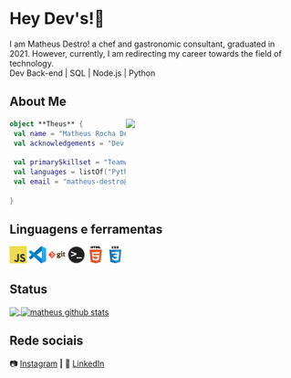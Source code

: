 # Hey Dev's!👋

I am Matheus Destro! a chef and gastronomic consultant, graduated  in 2021. However, currently, I am redirecting my career towards the field of technology.
<br>
Dev Back-end | SQL | Node.js | Python 
## About Me

<img align="right" width="300" src="https://lh4.ggpht.com/_aFxWwpT3KDg/SuyLatmxH4I/AAAAAAAAADk/gLuLHPqsPx8/s400/tibia.png" />


```kotlin
object **Theus** {
 val name = "Matheus Rocha Destro"
 val acknowledgements = "Dev Backend"

 val primarySkillset = "Teamwork, organization, self knowledge"
 val languages = listOf("Python", "Npde.js", "Express", "React")
 val email = "matheus-destro@outlook.com"

}
```

## Linguagens e ferramentas


<code><img height="30" src="https://raw.githubusercontent.com/github/explore/80688e429a7d4ef2fca1e82350fe8e3517d3494d/topics/javascript/javascript.png"></code>
<code><img height="30" src="https://raw.githubusercontent.com/github/explore/80688e429a7d4ef2fca1e82350fe8e3517d3494d/topics/visual-studio-code/visual-studio-code.png"></code>
<code><img height="30" src="https://raw.githubusercontent.com/github/explore/80688e429a7d4ef2fca1e82350fe8e3517d3494d/topics/git/git.png"></code>
<code><img height="30" src="https://raw.githubusercontent.com/github/explore/80688e429a7d4ef2fca1e82350fe8e3517d3494d/topics/terminal/terminal.png"></code>
<code><img height="30" src="https://raw.githubusercontent.com/github/explore/80688e429a7d4ef2fca1e82350fe8e3517d3494d/topics/html/html.png"></code>
<code><img height="30" src="https://raw.githubusercontent.com/github/explore/80688e429a7d4ef2fca1e82350fe8e3517d3494d/topics/css/css.png"></code>

## Status

<a href="https://github.com/Gurupreet">
  <img align="center" src="https://github-readme-stats.vercel.app/api/top-langs/?username=destrinn&theme=dracula&hide_langs_below=1" />
</a>

<a href="https://github.com/Gurupreet">
 <img align="center" src="https://github-readme-stats.vercel.app/api?username=destrinn&show_icons=true&theme=dracula&line_height=27" alt="matheus github stats"/>
</a>

[instagram]: https://www.instagram.com/theus._rocha
[linkedin]: https://www.linkedin.com/in/theusdrocha/

<br>

## Rede sociais

📷 [Instagram][instagram] **|**
👔 [LinkedIn][linkedin]
